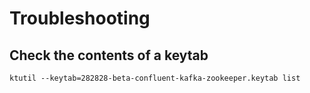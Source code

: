 # Troubleshooting

## Check the contents of a keytab
```
ktutil --keytab=282828-beta-confluent-kafka-zookeeper.keytab list
```